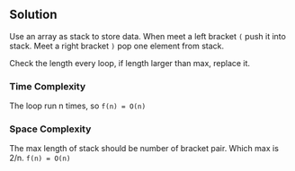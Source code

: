 ## Solution

Use an array as stack to store data.
When meet a left bracket `(` push it into stack.
Meet a right bracket `)` pop one element from stack.

Check the length every loop, if length larger than max, replace it.

### Time Complexity
The loop run n times, so
`f(n) = O(n)`

### Space Complexity
The max length of stack should be number of bracket pair. Which max is 2/n.
`f(n) = O(n)`